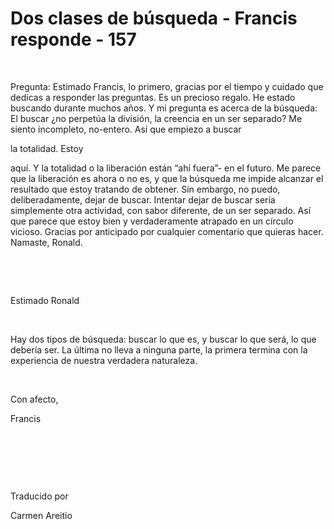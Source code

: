 # Dos clases de búsqueda - Francis responde - 157



&nbsp;





Pregunta: Estimado Francis, lo primero, gracias por el tiempo y cuidado que dedicas a responder las preguntas. Es un precioso regalo. He estado buscando durante muchos a&ntilde;os. Y mi pregunta es acerca de la b&uacute;squeda: El buscar &iquest;no perpet&uacute;a la divisi&oacute;n, la creencia en un ser separado? Me siento incompleto, no-entero. As&iacute; que empiezo a buscar 





la totalidad. Estoy





 aqu&iacute;. Y la totalidad o la liberaci&oacute;n est&aacute;n &ldquo;ah&iacute; fuera&rdquo;- en el futuro. Me parece que la liberaci&oacute;n es ahora o no es, y que la b&uacute;squeda me impide alcanzar el resultado que estoy tratando de obtener. Sin embargo, no puedo, deliberadamente, dejar de buscar. Intentar dejar de buscar ser&iacute;a simplemente otra actividad, con sabor diferente, de un ser separado. As&iacute; que parece que estoy bien y verdaderamente atrapado en un c&iacute;rculo vicioso. Gracias por anticipado por cualquier comentario que quieras hacer. Namaste, Ronald.






&nbsp;







&nbsp;






Estimado Ronald






&nbsp;






Hay dos tipos de b&uacute;squeda: buscar lo que es, y buscar lo que ser&aacute;, lo que deber&iacute;a ser. La &uacute;ltima no lleva a ninguna parte, la primera termina con la experiencia de nuestra verdadera naturaleza.






&nbsp;






Con afecto, 





Francis






&nbsp;







&nbsp;







&nbsp;






Traducido por 






Carmen Areitio









